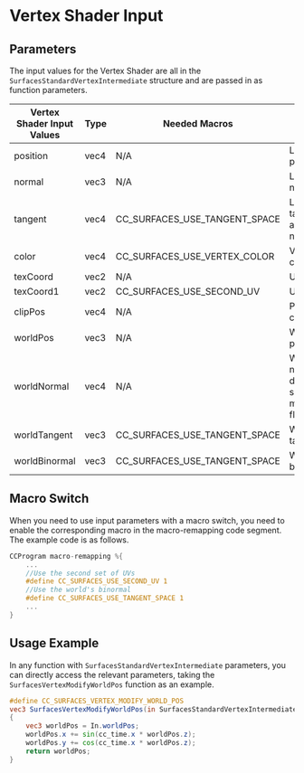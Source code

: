 # Vertex Shader Input

## Parameters

The input values for the Vertex Shader are all in the `SurfacesStandardVertexIntermediate` structure and are passed in as function parameters.

| Vertex Shader Input Values | Type | Needed Macros          | Meaning                                 |
| ------------------- | ---- | ----------------------------- | ------------------------------------ |
| position            | vec4 | N/A                           | Local position |
| normal              | vec3 | N/A                           | Local normal |
| tangent             | vec4 | CC_SURFACES_USE_TANGENT_SPACE | Local tangent and mirror normal flag |
| color               | vec4 | CC_SURFACES_USE_VERTEX_COLOR  | Vertex color|
| texCoord            | vec2 | N/A                           | UV0 |
| texCoord1           | vec2 | CC_SURFACES_USE_SECOND_UV     | UV1 |
| clipPos             | vec4 | N/A                           | Projected coordinates |
| worldPos            | vec3 | N/A                           | World position |
| worldNormal         | vec4 | N/A                           | World normal and double-sided material flag |
| worldTangent        | vec3 | CC_SURFACES_USE_TANGENT_SPACE | World tangent|
| worldBinormal       | vec3 | CC_SURFACES_USE_TANGENT_SPACE | World binormal|

## Macro Switch

When you need to use input parameters with a macro switch, you need to enable the corresponding macro in the macro-remapping code segment. The example code is as follows.

```glsl
CCProgram macro-remapping %{
    ...
    //Use the second set of UVs
    #define CC_SURFACES_USE_SECOND_UV 1
    //Use the world's binormal
    #define CC_SURFACES_USE_TANGENT_SPACE 1
    ...
}
```

## Usage Example

In any function with `SurfacesStandardVertexIntermediate` parameters, you can directly access the relevant parameters, taking the `SurfacesVertexModifyWorldPos` function as an example.

```glsl
#define CC_SURFACES_VERTEX_MODIFY_WORLD_POS
vec3 SurfacesVertexModifyWorldPos(in SurfacesStandardVertexIntermediate In)
{
    vec3 worldPos = In.worldPos;
    worldPos.x += sin(cc_time.x * worldPos.z);
    worldPos.y += cos(cc_time.x * worldPos.z);
    return worldPos;
}
```
